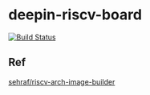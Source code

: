 # deepin-riscv-board

[![Build Status](https://api.cirrus-ci.com/github/Rabenda/deepin-riscv-board.svg)](https://cirrus-ci.com/github/Rabenda/deepin-riscv-board)


## Ref
[sehraf/riscv-arch-image-builder](https://github.com/sehraf/riscv-arch-image-builder)
